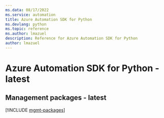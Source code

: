 ```yaml
---
ms.data: 08/17/2022
ms.service: automation
title: Azure Automation SDK for Python
ms.devlang: python
ms.topic: reference
ms.author: lmazuel
description: Reference for Azure Automation SDK for Python
author: lmazuel
---
```

# Azure Automation SDK for Python - latest

## Management packages - latest
[!INCLUDE [mgmt-packages](automation-mgmt-index.md)]